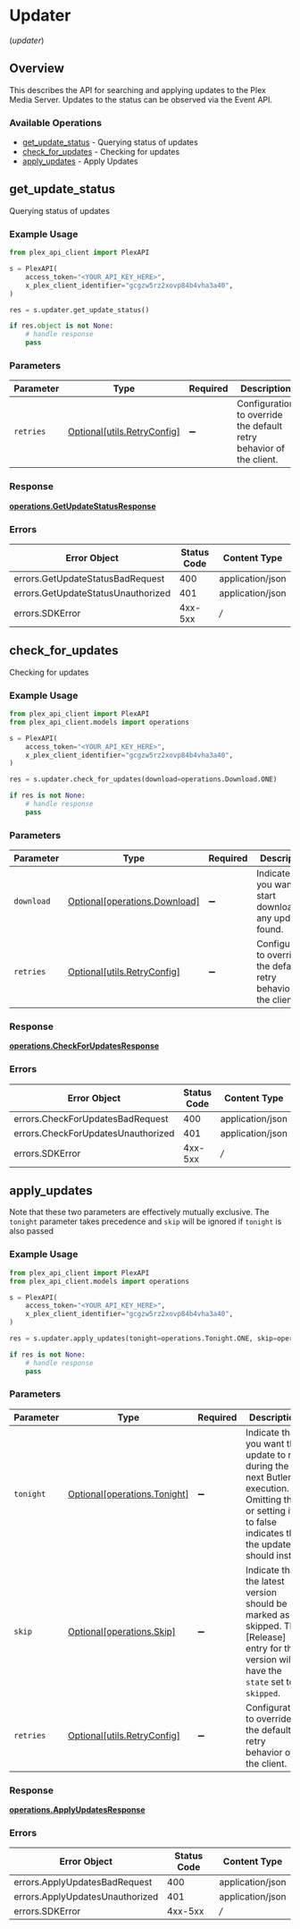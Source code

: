# Updater
(*updater*)

## Overview

This describes the API for searching and applying updates to the Plex Media Server.
Updates to the status can be observed via the Event API.


### Available Operations

* [get_update_status](#get_update_status) - Querying status of updates
* [check_for_updates](#check_for_updates) - Checking for updates
* [apply_updates](#apply_updates) - Apply Updates

## get_update_status

Querying status of updates

### Example Usage

```python
from plex_api_client import PlexAPI

s = PlexAPI(
    access_token="<YOUR_API_KEY_HERE>",
    x_plex_client_identifier="gcgzw5rz2xovp84b4vha3a40",
)

res = s.updater.get_update_status()

if res.object is not None:
    # handle response
    pass

```

### Parameters

| Parameter                                                           | Type                                                                | Required                                                            | Description                                                         |
| ------------------------------------------------------------------- | ------------------------------------------------------------------- | ------------------------------------------------------------------- | ------------------------------------------------------------------- |
| `retries`                                                           | [Optional[utils.RetryConfig]](../../models/utils/retryconfig.md)    | :heavy_minus_sign:                                                  | Configuration to override the default retry behavior of the client. |

### Response

**[operations.GetUpdateStatusResponse](../../models/operations/getupdatestatusresponse.md)**

### Errors

| Error Object                       | Status Code                        | Content Type                       |
| ---------------------------------- | ---------------------------------- | ---------------------------------- |
| errors.GetUpdateStatusBadRequest   | 400                                | application/json                   |
| errors.GetUpdateStatusUnauthorized | 401                                | application/json                   |
| errors.SDKError                    | 4xx-5xx                            | */*                                |


## check_for_updates

Checking for updates

### Example Usage

```python
from plex_api_client import PlexAPI
from plex_api_client.models import operations

s = PlexAPI(
    access_token="<YOUR_API_KEY_HERE>",
    x_plex_client_identifier="gcgzw5rz2xovp84b4vha3a40",
)

res = s.updater.check_for_updates(download=operations.Download.ONE)

if res is not None:
    # handle response
    pass

```

### Parameters

| Parameter                                                            | Type                                                                 | Required                                                             | Description                                                          | Example                                                              |
| -------------------------------------------------------------------- | -------------------------------------------------------------------- | -------------------------------------------------------------------- | -------------------------------------------------------------------- | -------------------------------------------------------------------- |
| `download`                                                           | [Optional[operations.Download]](../../models/operations/download.md) | :heavy_minus_sign:                                                   | Indicate that you want to start download any updates found.          | 1                                                                    |
| `retries`                                                            | [Optional[utils.RetryConfig]](../../models/utils/retryconfig.md)     | :heavy_minus_sign:                                                   | Configuration to override the default retry behavior of the client.  |                                                                      |

### Response

**[operations.CheckForUpdatesResponse](../../models/operations/checkforupdatesresponse.md)**

### Errors

| Error Object                       | Status Code                        | Content Type                       |
| ---------------------------------- | ---------------------------------- | ---------------------------------- |
| errors.CheckForUpdatesBadRequest   | 400                                | application/json                   |
| errors.CheckForUpdatesUnauthorized | 401                                | application/json                   |
| errors.SDKError                    | 4xx-5xx                            | */*                                |


## apply_updates

Note that these two parameters are effectively mutually exclusive. The `tonight` parameter takes precedence and `skip` will be ignored if `tonight` is also passed


### Example Usage

```python
from plex_api_client import PlexAPI
from plex_api_client.models import operations

s = PlexAPI(
    access_token="<YOUR_API_KEY_HERE>",
    x_plex_client_identifier="gcgzw5rz2xovp84b4vha3a40",
)

res = s.updater.apply_updates(tonight=operations.Tonight.ONE, skip=operations.Skip.ONE)

if res is not None:
    # handle response
    pass

```

### Parameters

| Parameter                                                                                                                                                | Type                                                                                                                                                     | Required                                                                                                                                                 | Description                                                                                                                                              | Example                                                                                                                                                  |
| -------------------------------------------------------------------------------------------------------------------------------------------------------- | -------------------------------------------------------------------------------------------------------------------------------------------------------- | -------------------------------------------------------------------------------------------------------------------------------------------------------- | -------------------------------------------------------------------------------------------------------------------------------------------------------- | -------------------------------------------------------------------------------------------------------------------------------------------------------- |
| `tonight`                                                                                                                                                | [Optional[operations.Tonight]](../../models/operations/tonight.md)                                                                                       | :heavy_minus_sign:                                                                                                                                       | Indicate that you want the update to run during the next Butler execution. Omitting this or setting it to false indicates that the update should install | 1                                                                                                                                                        |
| `skip`                                                                                                                                                   | [Optional[operations.Skip]](../../models/operations/skip.md)                                                                                             | :heavy_minus_sign:                                                                                                                                       | Indicate that the latest version should be marked as skipped. The [Release] entry for this version will have the `state` set to `skipped`.               | 1                                                                                                                                                        |
| `retries`                                                                                                                                                | [Optional[utils.RetryConfig]](../../models/utils/retryconfig.md)                                                                                         | :heavy_minus_sign:                                                                                                                                       | Configuration to override the default retry behavior of the client.                                                                                      |                                                                                                                                                          |

### Response

**[operations.ApplyUpdatesResponse](../../models/operations/applyupdatesresponse.md)**

### Errors

| Error Object                    | Status Code                     | Content Type                    |
| ------------------------------- | ------------------------------- | ------------------------------- |
| errors.ApplyUpdatesBadRequest   | 400                             | application/json                |
| errors.ApplyUpdatesUnauthorized | 401                             | application/json                |
| errors.SDKError                 | 4xx-5xx                         | */*                             |
